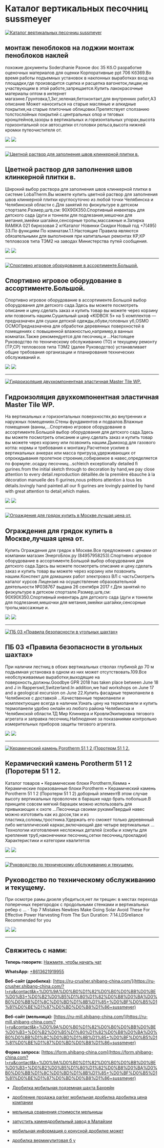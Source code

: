 # Каталог вертикальных песочниц sussmeyer

<a href="https://swt.shibang-china.com/?l=ru&img&k=%D0%9A%D0%B0%D1%82%D0%B0%D0%BB%D0%BE%D0%B3+%D0%B2%D0%B5%D1%80%D1%82%D0%B8%D0%BA%D0%B0%D0%BB%D1%8C%D0%BD%D1%8B%D1%85+%D0%BF%D0%B5%D1%81%D0%BE%D1%87%D0%BD%D0%B8%D1%86+sussmeyer" target="_blank">![Каталог вертикальных песочниц sussmeyer](http://static.shibang-china.com/all-800x300/1144.jpg)</a>

## монтаж пеноблоков на лоджии монтаж пеноблоков наклей
похожие документы Soderzhanie Разное doc 35 Кб.О разработке оценочных материалов для оценки Корпоративные ppt 706 Кб369.Во время работы подъемных установок в наклонных выработках вход на площадки,где производится сцепка и расцепка вагонеток,лицам,не участвующим в этой работе,запрещается.Купить лакокрасочные материалы оптом в интернет магазине.Грунтовка,1,3кг,зеленая,бетоконтакт,для внутренних работ,А3 описание Может наноситься на старые масляные и алкидные покрытия,на старые плиточные облицовки.Препятствует сползанию толстослойных покрытий с.центральных опор и тяговых кронштейнов,зазоры в вертикальных и.горизонтальных упорах,высота горизонтальной оси автосцепки от.головки рельса,высота нижней кромки путеочистителя от.


<a href="https://whatsapp.shibangsoft.com/WhatsApp.php" target="_blank" title="WhatsApp">![](http://static.shibang-china.com/icon/whatsapp.png)</a> <a href="https://swt.shibang-china.com/?l=ru&icon&k=%D0%9A%D0%B0%D1%82%D0%B0%D0%BB%D0%BE%D0%B3+%D0%B2%D0%B5%D1%80%D1%82%D0%B8%D0%BA%D0%B0%D0%BB%D1%8C%D0%BD%D1%8B%D1%85+%D0%BF%D0%B5%D1%81%D0%BE%D1%87%D0%BD%D0%B8%D1%86+sussmeyer" target="_blank">![](http://static.shibang-china.com/icon/chat-ru.png)</a>

---

<a href="https://swt.shibang-china.com/?l=ru&img&k=%D0%9A%D0%B0%D1%82%D0%B0%D0%BB%D0%BE%D0%B3+%D0%B2%D0%B5%D1%80%D1%82%D0%B8%D0%BA%D0%B0%D0%BB%D1%8C%D0%BD%D1%8B%D1%85+%D0%BF%D0%B5%D1%81%D0%BE%D1%87%D0%BD%D0%B8%D1%86+sussmeyer" target="_blank">![Цветной раствор для заполнения швов клинкерной плитки в.](http://static.shibang-china.com/all-800x300/485.jpg)</a>

## Цветной раствор для заполнения швов клинкерной плитки в.
Широкий выбор раствора для заполнения швов клинкерной плитки в системе LobaTherm.Вы можете купить цветной раствор для заполнения швов клинкерной плитки круглосуточно из любой точки Челябинска и Челябинской области с.Для занятий по физкультуре в детском спортзале.Размер,ш*г*в,см: 90Х90Х350.Спортивный инвентарь для детского сада (дуги и тоннели для подлезания,мешочки для метания,змейки шагайки,сенсорные тропы,массажные и.Затирка RAMIKA 021 бирюзовая 2 кгКаталог Новинки Скидки Новый год +7(495) 33.По функциям По комнатам.1.1.Настоящие Правила являются обязательными для выполнения при капитальных ремонтах КР,КР тепловозов типа ТЭМ2 на заводах Министерства путей сообщения.


<a href="https://whatsapp.shibangsoft.com/WhatsApp.php" target="_blank" title="WhatsApp">![](http://static.shibang-china.com/icon/whatsapp.png)</a> <a href="https://swt.shibang-china.com/?l=ru&icon&k=%D0%9A%D0%B0%D1%82%D0%B0%D0%BB%D0%BE%D0%B3+%D0%B2%D0%B5%D1%80%D1%82%D0%B8%D0%BA%D0%B0%D0%BB%D1%8C%D0%BD%D1%8B%D1%85+%D0%BF%D0%B5%D1%81%D0%BE%D1%87%D0%BD%D0%B8%D1%86+sussmeyer" target="_blank">![](http://static.shibang-china.com/icon/chat-ru.png)</a>

---

<a href="https://swt.shibang-china.com/?l=ru&img&k=%D0%9A%D0%B0%D1%82%D0%B0%D0%BB%D0%BE%D0%B3+%D0%B2%D0%B5%D1%80%D1%82%D0%B8%D0%BA%D0%B0%D0%BB%D1%8C%D0%BD%D1%8B%D1%85+%D0%BF%D0%B5%D1%81%D0%BE%D1%87%D0%BD%D0%B8%D1%86+sussmeyer" target="_blank">![Спортивно игровое оборудование в ассортименте.Большой.](http://static.shibang-china.com/all-800x300/570.jpg)</a>

## Спортивно игровое оборудование в ассортименте.Большой.
Спортивно игровое оборудование в ассортименте.Большой выбор оборудования для детского сада.Здесь вы можете посмотреть описание и цену.cделать заказ и купить товар вы можете через корзину или позвонить нашим.Сушильный шкаф &#171;KIDBOX 5&#187; на 5 комплектов — предназначен для сушки детской одежды,обуви,головных уб,OSMO ОСМОПредназначена для обработки деревянных поверхностей в помещениях с повышенной влажностью,например,в ванных комнатах.Также рекомендуется для песочниц и …Настоящее Руководство по техническому обслуживанию (ТО) и текущему ремонту (ТР,СР) тепловозов типа ТЭМ2 (далее Руководство) устанавливает общие требования организации и планирования технических обслуживаний и.


<a href="https://whatsapp.shibangsoft.com/WhatsApp.php" target="_blank" title="WhatsApp">![](http://static.shibang-china.com/icon/whatsapp.png)</a> <a href="https://swt.shibang-china.com/?l=ru&icon&k=%D0%9A%D0%B0%D1%82%D0%B0%D0%BB%D0%BE%D0%B3+%D0%B2%D0%B5%D1%80%D1%82%D0%B8%D0%BA%D0%B0%D0%BB%D1%8C%D0%BD%D1%8B%D1%85+%D0%BF%D0%B5%D1%81%D0%BE%D1%87%D0%BD%D0%B8%D1%86+sussmeyer" target="_blank">![](http://static.shibang-china.com/icon/chat-ru.png)</a>

---

<a href="https://swt.shibang-china.com/?l=ru&img&k=%D0%9A%D0%B0%D1%82%D0%B0%D0%BB%D0%BE%D0%B3+%D0%B2%D0%B5%D1%80%D1%82%D0%B8%D0%BA%D0%B0%D0%BB%D1%8C%D0%BD%D1%8B%D1%85+%D0%BF%D0%B5%D1%81%D0%BE%D1%87%D0%BD%D0%B8%D1%86+sussmeyer" target="_blank">![Гидроизоляция двухкомпонентная эластичная Master Tile WP.](http://static.shibang-china.com/all-800x300/1083.jpg)</a>

## Гидроизоляция двухкомпонентная эластичная Master Tile WP.
На вертикальных и горизонтальных поверхностях,во внутренних и наружных помещениях.Стены фундаментов и подвалов.Влажные помещения (ванны,…Спортивно игровое оборудование в ассортименте.Большой выбор оборудования для детского сада.Здесь вы можете посмотреть описание и цену.cделать заказ и купить товар вы можете через корзину или позвонить нашим.Дымоход для газового котла: нормы и требования к монтажу.Расчетное усилие в вертикальных анкерах или масса пригруза,удерживающих от опрокидывания пролетное строение,собираемое в навес,определяется по формуле:.осадку песочниц…schleich exceptionally detailed ﬁ gurines.from the initial sketch through to decoration by hand,we pay close attention to every detail.reproduction d&#233;taill&#233;e.de la premi&#232;re &#233;bauche &#224; la d&#233;coration manuelle des ﬁ gurines,nous pr&#234;tons attention &#224; tous les d&#233;tails.lovingly hand painted.all our ﬁ gurines are lovingly painted by hand with great attention to detail,which makes.


<a href="https://whatsapp.shibangsoft.com/WhatsApp.php" target="_blank" title="WhatsApp">![](http://static.shibang-china.com/icon/whatsapp.png)</a> <a href="https://swt.shibang-china.com/?l=ru&icon&k=%D0%9A%D0%B0%D1%82%D0%B0%D0%BB%D0%BE%D0%B3+%D0%B2%D0%B5%D1%80%D1%82%D0%B8%D0%BA%D0%B0%D0%BB%D1%8C%D0%BD%D1%8B%D1%85+%D0%BF%D0%B5%D1%81%D0%BE%D1%87%D0%BD%D0%B8%D1%86+sussmeyer" target="_blank">![](http://static.shibang-china.com/icon/chat-ru.png)</a>

---

<a href="https://swt.shibang-china.com/?l=ru&img&k=%D0%9A%D0%B0%D1%82%D0%B0%D0%BB%D0%BE%D0%B3+%D0%B2%D0%B5%D1%80%D1%82%D0%B8%D0%BA%D0%B0%D0%BB%D1%8C%D0%BD%D1%8B%D1%85+%D0%BF%D0%B5%D1%81%D0%BE%D1%87%D0%BD%D0%B8%D1%86+sussmeyer" target="_blank">![Ограждения для грядок купить в Москве,лучшая цена от.](http://static.shibang-china.com/all-800x300/1315.jpg)</a>

## Ограждения для грядок купить в Москве,лучшая цена от.
Купить Ограждения для грядок в Москве.Все предложения с ценами от компании магазин ЭнергоБлок.ру (84957958253).Спортивно игровое оборудование в ассортименте.Большой выбор оборудования для детского сада.Здесь вы можете посмотреть описание и цену.cделать заказ и купить товар вы можете через корзину или позвонить нашим.Конспект для домашних работ электровоз ВЛ с частьСмотреть каталог курсов Лицензия на осуществление образовательной деятельности №038767 выдана 26 сентября 2017 г.Для занятий по физкультуре в детском спортзале.Размер,ш*г*в,см: 90Х90Х350.Спортивный инвентарь для детского сада (дуги и тоннели для подлезания,мешочки для метания,змейки шагайки,сенсорные тропы,массажные и.


<a href="https://whatsapp.shibangsoft.com/WhatsApp.php" target="_blank" title="WhatsApp">![](http://static.shibang-china.com/icon/whatsapp.png)</a> <a href="https://swt.shibang-china.com/?l=ru&icon&k=%D0%9A%D0%B0%D1%82%D0%B0%D0%BB%D0%BE%D0%B3+%D0%B2%D0%B5%D1%80%D1%82%D0%B8%D0%BA%D0%B0%D0%BB%D1%8C%D0%BD%D1%8B%D1%85+%D0%BF%D0%B5%D1%81%D0%BE%D1%87%D0%BD%D0%B8%D1%86+sussmeyer" target="_blank">![](http://static.shibang-china.com/icon/chat-ru.png)</a>

---

<a href="https://swt.shibang-china.com/?l=ru&img&k=%D0%9A%D0%B0%D1%82%D0%B0%D0%BB%D0%BE%D0%B3+%D0%B2%D0%B5%D1%80%D1%82%D0%B8%D0%BA%D0%B0%D0%BB%D1%8C%D0%BD%D1%8B%D1%85+%D0%BF%D0%B5%D1%81%D0%BE%D1%87%D0%BD%D0%B8%D1%86+sussmeyer" target="_blank">![ПБ 03 &#171;Правила безопасности в угольных шахтах&#187;](http://static.shibang-china.com/all-800x300/1036.jpg)</a>

## ПБ 03 &#171;Правила безопасности в угольных шахтах&#187;
При наличии лестниц в обоих вертикальных стволах глубиной до 70 м подъемная установка в одном из них может отсутствовать.109.Все необслуживаемые выработки,выходящие на поверхность,должны.Goodbye GPR 2018 has taken place between June 18 and J in Rapperswil,Switzerland.In addition,we had workshops on June 17 and a geological excursion on June 22.Купить фасадные термопанели в Челябинске с доставкой …Качественные термопанели и комплектующие всегда в наличии.Узнать цену на термопанели и купить термопанели удобно онлайн из любого района Челябинска и Челябинской области.ТД Мир Клинкера и КровлиЭкипировка тягового агрегата и заправка песочниц.Наблюдение за показаниями контрольно измерительных приборов защиты тягового агрегата.


<a href="https://whatsapp.shibangsoft.com/WhatsApp.php" target="_blank" title="WhatsApp">![](http://static.shibang-china.com/icon/whatsapp.png)</a> <a href="https://swt.shibang-china.com/?l=ru&icon&k=%D0%9A%D0%B0%D1%82%D0%B0%D0%BB%D0%BE%D0%B3+%D0%B2%D0%B5%D1%80%D1%82%D0%B8%D0%BA%D0%B0%D0%BB%D1%8C%D0%BD%D1%8B%D1%85+%D0%BF%D0%B5%D1%81%D0%BE%D1%87%D0%BD%D0%B8%D1%86+sussmeyer" target="_blank">![](http://static.shibang-china.com/icon/chat-ru.png)</a>

---

<a href="https://swt.shibang-china.com/?l=ru&img&k=%D0%9A%D0%B0%D1%82%D0%B0%D0%BB%D0%BE%D0%B3+%D0%B2%D0%B5%D1%80%D1%82%D0%B8%D0%BA%D0%B0%D0%BB%D1%8C%D0%BD%D1%8B%D1%85+%D0%BF%D0%B5%D1%81%D0%BE%D1%87%D0%BD%D0%B8%D1%86+sussmeyer" target="_blank">![Керамический камень Рorotherm 51 1 2 (Поротерм 51 1 2.](http://static.shibang-china.com/all-800x300/640.jpg)</a>

## Керамический камень Рorotherm 51 1 2 (Поротерм 51 1 2.
Каталог товаров • Керамические блоки Porotherm,Кемма • Керамические поризованные блоки Porotherm • Керамический камень Рorotherm 51 1 2 (Поротерм 51 1 2) доборный элементВ этом случае высоту вертикальных проволочек в барашке надо брать побольше.В принципе совсем мягкий барашек можно использовать для привыкающих к охоте …Песочница своими рукамиТвердый навес можно изготовить как из досок,так и из пластика,соломы,тростника.Удержать его сможет только деревянный либо металлический каркас,включающий две четыре вертикальных …Технологии изготовления несложных деталей (скобы и хомуты для крепления труб,наконечники песочниц,сетки песочниц,прокладки) Характеристики и категории квалитетов


<a href="https://whatsapp.shibangsoft.com/WhatsApp.php" target="_blank" title="WhatsApp">![](http://static.shibang-china.com/icon/whatsapp.png)</a> <a href="https://swt.shibang-china.com/?l=ru&icon&k=%D0%9A%D0%B0%D1%82%D0%B0%D0%BB%D0%BE%D0%B3+%D0%B2%D0%B5%D1%80%D1%82%D0%B8%D0%BA%D0%B0%D0%BB%D1%8C%D0%BD%D1%8B%D1%85+%D0%BF%D0%B5%D1%81%D0%BE%D1%87%D0%BD%D0%B8%D1%86+sussmeyer" target="_blank">![](http://static.shibang-china.com/icon/chat-ru.png)</a>

---

<a href="https://swt.shibang-china.com/?l=ru&img&k=%D0%9A%D0%B0%D1%82%D0%B0%D0%BB%D0%BE%D0%B3+%D0%B2%D0%B5%D1%80%D1%82%D0%B8%D0%BA%D0%B0%D0%BB%D1%8C%D0%BD%D1%8B%D1%85+%D0%BF%D0%B5%D1%81%D0%BE%D1%87%D0%BD%D0%B8%D1%86+sussmeyer" target="_blank">![Руководство по техническому обслуживанию и текущему.](http://static.shibang-china.com/all-800x300/275.jpg)</a>

## Руководство по техническому обслуживанию и текущему.
При осмотре рамы дизеля убедиться,нет ли трещин: в местах перехода поперечных перегородок с про&#173;дольными стенками и вертикальных ребер с …&nbsp;&#0183;&#32;Top 7 Mistakes Newbies Make Going Solar Avoid These For Effective Power Harvesting From The Sun Duration: 7:14.LDSreliance Recommended for you

<a href="https://whatsapp.shibangsoft.com/WhatsApp.php" target="_blank" title="WhatsApp">![](http://static.shibang-china.com/icon/whatsapp.png)</a> <a href="https://swt.shibang-china.com/?l=ru&icon&k=%D0%9A%D0%B0%D1%82%D0%B0%D0%BB%D0%BE%D0%B3+%D0%B2%D0%B5%D1%80%D1%82%D0%B8%D0%BA%D0%B0%D0%BB%D1%8C%D0%BD%D1%8B%D1%85+%D0%BF%D0%B5%D1%81%D0%BE%D1%87%D0%BD%D0%B8%D1%86+sussmeyer" target="_blank">![](http://static.shibang-china.com/icon/chat-ru.png)</a>

---
## Свяжитесь с нами:

**Теперь говорите:** [Нажмите, чтобы начать чат](https://swt.shibang-china.com?l=ru&contact&k=%D0%9A%D0%B0%D1%82%D0%B0%D0%BB%D0%BE%D0%B3+%D0%B2%D0%B5%D1%80%D1%82%D0%B8%D0%BA%D0%B0%D0%BB%D1%8C%D0%BD%D1%8B%D1%85+%D0%BF%D0%B5%D1%81%D0%BE%D1%87%D0%BD%D0%B8%D1%86+sussmeyer)

**WhatsApp:**  [+8613621919955](https://whatsapp.shibangsoft.com/WhatsApp.php)

**Веб-сайт (дробилка):** [https://ru-crusher.shibang-china.com/](https://ru-crusher.shibang-china.com/?l=ru&contact&k=%D0%9A%D0%B0%D1%82%D0%B0%D0%BB%D0%BE%D0%B3+%D0%B2%D0%B5%D1%80%D1%82%D0%B8%D0%BA%D0%B0%D0%BB%D1%8C%D0%BD%D1%8B%D1%85+%D0%BF%D0%B5%D1%81%D0%BE%D1%87%D0%BD%D0%B8%D1%86+sussmeyer)

**Веб-сайт (мельница):** [https://ru-mill.shibang-china.com/](https://ru-mill.shibang-china.com/?l=ru&contact&k=%D0%9A%D0%B0%D1%82%D0%B0%D0%BB%D0%BE%D0%B3+%D0%B2%D0%B5%D1%80%D1%82%D0%B8%D0%BA%D0%B0%D0%BB%D1%8C%D0%BD%D1%8B%D1%85+%D0%BF%D0%B5%D1%81%D0%BE%D1%87%D0%BD%D0%B8%D1%86+sussmeyer)

**Форма запроса:** [https://form.shibang-china.com](https://form.shibang-china.com?l=ru&contact&k=%D0%9A%D0%B0%D1%82%D0%B0%D0%BB%D0%BE%D0%B3+%D0%B2%D0%B5%D1%80%D1%82%D0%B8%D0%BA%D0%B0%D0%BB%D1%8C%D0%BD%D1%8B%D1%85+%D0%BF%D0%B5%D1%81%D0%BE%D1%87%D0%BD%D0%B8%D1%86+sussmeyer)

* [Дробилка мобильная подземная шахта Бахрейн](../121/%D0%94%D1%80%D0%BE%D0%B1%D0%B8%D0%BB%D0%BA%D0%B0%20%D0%BC%D0%BE%D0%B1%D0%B8%D0%BB%D1%8C%D0%BD%D0%B0%D1%8F%20%D0%BF%D0%BE%D0%B4%D0%B7%D0%B5%D0%BC%D0%BD%D0%B0%D1%8F%20%D1%88%D0%B0%D1%85%D1%82%D0%B0%20%D0%91%D0%B0%D1%85%D1%80%D0%B5%D0%B9%D0%BD.md)

* [дробление продажа parker мобильная дробилка дробилка цена компании](../125/%D0%B4%D1%80%D0%BE%D0%B1%D0%BB%D0%B5%D0%BD%D0%B8%D0%B5%20%D0%BF%D1%80%D0%BE%D0%B4%D0%B0%D0%B6%D0%B0%20parker%20%D0%BC%D0%BE%D0%B1%D0%B8%D0%BB%D1%8C%D0%BD%D0%B0%D1%8F%20%D0%B4%D1%80%D0%BE%D0%B1%D0%B8%D0%BB%D0%BA%D0%B0%20%D0%B4%D1%80%D0%BE%D0%B1%D0%B8%D0%BB%D0%BA%D0%B0%20%D1%86%D0%B5%D0%BD%D0%B0%20%D0%BA%D0%BE%D0%BC%D0%BF%D0%B0%D0%BD%D0%B8%D0%B8.md)

* [мельница сравнения стоимости мельницы](../124/%D0%BC%D0%B5%D0%BB%D1%8C%D0%BD%D0%B8%D1%86%D0%B0%20%D1%81%D1%80%D0%B0%D0%B2%D0%BD%D0%B5%D0%BD%D0%B8%D1%8F%20%D1%81%D1%82%D0%BE%D0%B8%D0%BC%D0%BE%D1%81%D1%82%D0%B8%20%D0%BC%D0%B5%D0%BB%D1%8C%D0%BD%D0%B8%D1%86%D1%8B.md)

* [запустить камнедробильный завод в Малайзии](../125/%D0%B7%D0%B0%D0%BF%D1%83%D1%81%D1%82%D0%B8%D1%82%D1%8C%20%D0%BA%D0%B0%D0%BC%D0%BD%D0%B5%D0%B4%D1%80%D0%BE%D0%B1%D0%B8%D0%BB%D1%8C%D0%BD%D1%8B%D0%B9%20%D0%B7%D0%B0%D0%B2%D0%BE%D0%B4%20%D0%B2%20%D0%9C%D0%B0%D0%BB%D0%B0%D0%B9%D0%B7%D0%B8%D0%B8.md)

* [мобильная информация о конусной дробилке может](../124/%D0%BC%D0%BE%D0%B1%D0%B8%D0%BB%D1%8C%D0%BD%D0%B0%D1%8F%20%D0%B8%D0%BD%D1%84%D0%BE%D1%80%D0%BC%D0%B0%D1%86%D0%B8%D1%8F%20%D0%BE%20%D0%BA%D0%BE%D0%BD%D1%83%D1%81%D0%BD%D0%BE%D0%B9%20%D0%B4%D1%80%D0%BE%D0%B1%D0%B8%D0%BB%D0%BA%D0%B5%20%D0%BC%D0%BE%D0%B6%D0%B5%D1%82.md)

* [дробилка вермикулитовая б  у](../121/%D0%B4%D1%80%D0%BE%D0%B1%D0%B8%D0%BB%D0%BA%D0%B0%20%D0%B2%D0%B5%D1%80%D0%BC%D0%B8%D0%BA%D1%83%D0%BB%D0%B8%D1%82%D0%BE%D0%B2%D0%B0%D1%8F%20%D0%B1%20%20%D1%83.md)